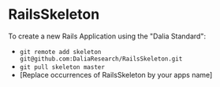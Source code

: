 # RailsSkeleton

To create a new Rails Application using
the "Dalia Standard":
  - `git remote add skeleton git@github.com:DaliaResearch/RailsSkeleton.git`
  - `git pull skeleton master`
  - [Replace occurrences of RailsSkeleton by your apps name]
